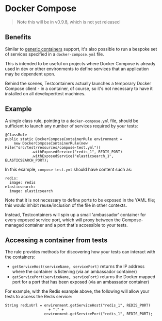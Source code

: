 # Docker Compose

> Note this will be in v0.9.8, which is not yet released

## Benefits

Similar to [generic containers](generic_containers) support, it's also possible to run a bespoke set of services
specified in a `docker-compose.yml` file.

This is intended to be useful on projects where Docker Compose is already used in dev or other environments to define
services that an application may be dependent upon.

Behind the scenes, Testcontainers actually launches a temporary Docker Compose client - in a container, of course, so
it's not necessary to have it installed on all developer/test machines.

## Example

A single class rule, pointing to a `docker-compose.yml` file, should be sufficient to launch any number of services
required by your tests:

    @ClassRule
    public static DockerComposeContainerRule environment =
        new DockerComposeContainerRule(new File("src/test/resources/compose-test.yml"))
                .withExposedService("redis_1", REDIS_PORT)
                .withExposedService("elasticsearch_1", ELASTICSEARCH_PORT);

In this example, `compose-test.yml` should have content such as:

    redis:
      image: redis
    elasticsearch:
      image: elasticsearch

Note that it is not necessary to define ports to be exposed in the YAML file; this would inhibit reuse/inclusion of the
file in other contexts.

Instead, Testcontainers will spin up a small 'ambassador' container for every exposed service port, which will proxy
between the Compose-managed container and a port that's accessible to your tests.

## Accessing a container from tests

The rule provides methods for discovering how your tests can interact with the containers:

* `getServiceHost(serviceName, servicePort)` returns the IP address where the container is listening (via an ambassador
    container)
* `getServicePort(serviceName, servicePort)` returns the Docker mapped port for a port that has been exposed (via an
    ambassador container)

For example, with the Redis example above, the following will allow your tests to access the Redis service:

    String redisUrl = environment.getServiceHost("redis_1", REDIS_PORT)
                        + ":" +
                      environment.getServicePort("redis_1", REDIS_PORT);
